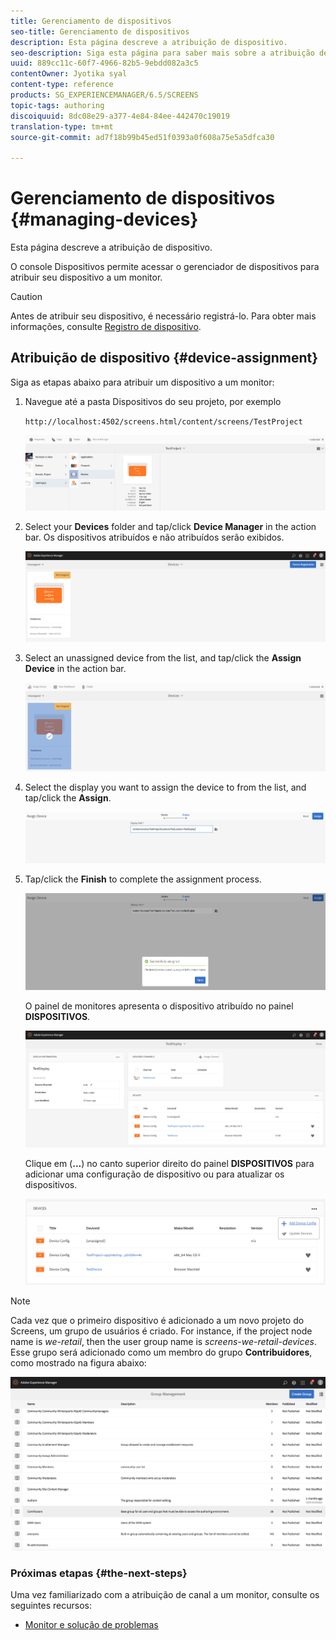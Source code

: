 ```yaml
---
title: Gerenciamento de dispositivos
seo-title: Gerenciamento de dispositivos
description: Esta página descreve a atribuição de dispositivo.
seo-description: Siga esta página para saber mais sobre a atribuição de dispositivo. O console Dispositivos permite acessar o gerenciador de dispositivos para atribuir seu dispositivo a um monitor.
uuid: 889cc11c-60f7-4966-82b5-9ebdd082a3c5
contentOwner: Jyotika syal
content-type: reference
products: SG_EXPERIENCEMANAGER/6.5/SCREENS
topic-tags: authoring
discoiquuid: 8dc08e29-a377-4e84-84ee-442470c19019
translation-type: tm+mt
source-git-commit: ad7f18b99b45ed51f0393a0f608a75e5a5dfca30

---
```



# Gerenciamento de dispositivos {#managing-devices}

Esta página descreve a atribuição de dispositivo.

O console Dispositivos permite acessar o gerenciador de dispositivos para atribuir seu dispositivo a um monitor.

>[!CAUTION]
>
>Antes de atribuir seu dispositivo, é necessário registrá-lo. Para obter mais informações, consulte [Registro de dispositivo](device-registration.md).

## Atribuição de dispositivo {#device-assignment}

Siga as etapas abaixo para atribuir um dispositivo a um monitor:

1. Navegue até a pasta Dispositivos do seu projeto, por exemplo

   `http://localhost:4502/screens.html/content/screens/TestProject`

   ![chlimage_1-32](assets/chlimage_1-32.png)

1. Select your **Devices** folder and tap/click **Device Manager** in the action bar. Os dispositivos atribuídos e não atribuídos serão exibidos.

   ![chlimage_1-33](assets/chlimage_1-33.png)

1. Select an unassigned device from the list, and tap/click the **Assign Device** in the action bar.

   ![chlimage_1-34](assets/chlimage_1-34.png)

1. Select the display you want to assign the device to from the list, and tap/click the **Assign**.

   ![chlimage_1-35](assets/chlimage_1-35.png)

1. Tap/click the **Finish** to complete the assignment process.

   ![chlimage_1-36](assets/chlimage_1-36.png)

   O painel de monitores apresenta o dispositivo atribuído no painel **DISPOSITIVOS**.

   ![chlimage_1-37](assets/chlimage_1-37.png)

   Clique em (**...**) no canto superior direito do painel **DISPOSITIVOS** para adicionar uma configuração de dispositivo ou para atualizar os dispositivos.

   ![chlimage_1-38](assets/chlimage_1-38.png)

>[!NOTE]
>
>Cada vez que o primeiro dispositivo é adicionado a um novo projeto do Screens, um grupo de usuários é criado.
>For instance, if the project node name is *we-retail*, then the user group name is *screens-we-retail-devices*.
>Esse grupo será adicionado como um membro do grupo **Contribuidores**, como mostrado na figura abaixo:

![chlimage_1-39](assets/chlimage_1-39.png)

### Próximas etapas {#the-next-steps}

Uma vez familiarizado com a atribuição de canal a um monitor, consulte os seguintes recursos:

* [Monitor e solução de problemas](monitoring-screens.md) 

